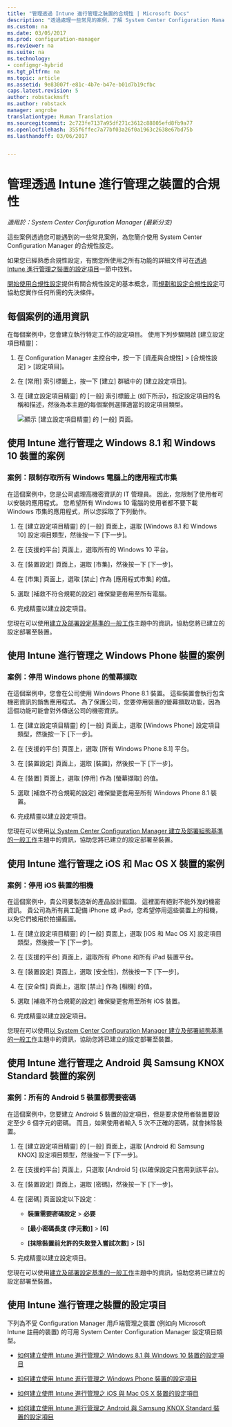 ```yaml
---
title: "管理透過 Intune 進行管理之裝置的合規性 | Microsoft Docs"
description: "透過處理一些常見的案例，了解 System Center Configuration Manager 合規性設定需要。"
ms.custom: na
ms.date: 03/05/2017
ms.prod: configuration-manager
ms.reviewer: na
ms.suite: na
ms.technology:
- configmgr-hybrid
ms.tgt_pltfrm: na
ms.topic: article
ms.assetid: 9e83007f-e81c-4b7e-b47e-b01d7b19cfbc
caps.latest.revision: 5
author: robstackmsft
ms.author: robstack
manager: angrobe
translationtype: Human Translation
ms.sourcegitcommit: 2c723fe7137a95df271c3612c88805efd8fb9a77
ms.openlocfilehash: 355f6ffec7a77bf03a26f0a1963c2638e67bd75b
ms.lasthandoff: 03/06/2017


---
```

# <a name="managing-compliance-on-devices-managed-with-intune"></a>管理透過 Intune 進行管理之裝置的合規性

*適用於：System Center Configuration Manager (最新分支)*

這些案例透過您可能遇到的一些常見案例，為您簡介使用 System Center Configuration Manager 的合規性設定。  

 如果您已經熟悉合規性設定，有關您所使用之所有功能的詳細文件可在[透過 Intune 進行管理之裝置的設定項目](#configuration-items-for-devices-managed-with-intune)一節中找到。  

 [開始使用合規性設定](../../compliance/get-started/get-started-with-compliance-settings.md)提供有關合規性設定的基本概念，而[規劃和設定合規性設定](../../compliance/plan-design/plan-for-and-configure-compliance-settings.md)可協助您實作任何所需的先決條件。  

## <a name="general-information-for-each-scenario"></a>每個案例的通用資訊  
 在每個案例中，您會建立執行特定工作的設定項目。 使用下列步驟開啟 [建立設定項目精靈]：  

1.  在 Configuration Manager 主控台中，按一下 [資產與合規性] > [合規性設定] > [設定項目]。  

3.  在 [常用] 索引標籤上，按一下 [建立] 群組中的 [建立設定項目]。  

4.  在 [建立設定項目精靈] 的 [一般] 索引標籤上 (如下所示)，指定設定項目的名稱和描述，然後為本主題的每個案例選擇適當的設定項目類型。  

     ![顯示 [建立設定項目精靈] 的 [一般] 頁面。](media/Compliance-Settings-Wizard---1.png)  

## <a name="scenarios-for-windows-81-and-windows-10-devices-managed-with-intune"></a>使用 Intune 進行管理之 Windows 8.1 和 Windows 10 裝置的案例  

### <a name="scenario-restrict-access-to-the-app-store-on-all-windows-pcs"></a>案例：限制存取所有 Windows 電腦上的應用程式市集  
 在這個案例中，您是公司處理高機密資訊的 IT 管理員。 因此，您限制了使用者可以安裝的應用程式。 您希望所有 Windows 10 電腦的使用者都不要下載 Windows 市集的應用程式，所以您採取了下列動作。  

1.  在 [建立設定項目精靈] 的 [一般] 頁面上，選取 [Windows 8.1 和 Windows 10] 設定項目類型，然後按一下 [下一步]。  

2.  在 [支援的平台] 頁面上，選取所有的 Windows 10 平台。  

3.  在 [裝置設定] 頁面上，選取 [市集]，然後按一下 [下一步]。  

4.  在 [市集] 頁面上，選取 [禁止] 作為 [應用程式市集] 的值。  

5.  選取 [補救不符合規範的設定] 確保變更套用至所有電腦。  

6.  完成精靈以建立設定項目。  

 您現在可以使用[建立及部署設定基準的一般工作](../../compliance/plan-design/common-tasks-for-creating-and-deploying-configuration-baselines.md)主題中的資訊，協助您將已建立的設定部署至裝置。  

## <a name="scenarios-for-windows-phone-devices-managed-with-intune"></a>使用 Intune 進行管理之 Windows Phone 裝置的案例  

### <a name="scenario-disable-the-use-of-screen-capture-on-a-windows-phone"></a>案例：停用 Windows phone 的螢幕擷取  
 在這個案例中，您會在公司使用 Windows Phone 8.1 裝置。 這些裝置會執行包含機密資訊的銷售應用程式。 為了保護公司，您要停用裝置的螢幕擷取功能，因為這個功能可能會對外傳送公司的機密資訊。  

1.  在 [建立設定項目精靈] 的 [一般] 頁面上，選取 [Windows Phone] 設定項目類型，然後按一下 [下一步]。  

2.  在 [支援的平台] 頁面上，選取 [所有 Windows Phone 8.1] 平台。  

3.  在 [裝置設定] 頁面上，選取 [裝置]，然後按一下 [下一步]。  

4.  在 [裝置] 頁面上，選取 [停用] 作為 [螢幕擷取] 的值。  

5.  選取 [補救不符合規範的設定] 確保變更套用至所有 Windows Phone 8.1 裝置。  

6.  完成精靈以建立設定項目。  

 您現在可以使用[以 System Center Configuration Manager 建立及部署組態基準的一般工作](../../compliance/plan-design/common-tasks-for-creating-and-deploying-configuration-baselines.md)主題中的資訊，協助您將已建立的設定部署至裝置。  

## <a name="scenarios-for-ios-and-mac-os-x-devices-managed-with-intune"></a>使用 Intune 進行管理之 iOS 和 Mac OS X 裝置的案例  

### <a name="scenario-disable-the-camera-on-ios-devices"></a>案例：停用 iOS 裝置的相機  
 在這個案例中，貴公司要製造新的產品設計藍圖。 這裡面有絕對不能外洩的機密資訊。 貴公司為所有員工配備 iPhone 或 iPad，您希望停用這些裝置上的相機，以免它們被用於拍攝藍圖。  

1.  在 [建立設定項目精靈] 的 [一般] 頁面上，選取 [iOS 和 Mac OS X] 設定項目類型，然後按一下 [下一步]。  

2.  在 [支援的平台] 頁面上，選取所有 iPhone 和所有 iPad 裝置平台。  

3.  在 [裝置設定] 頁面上，選取 [安全性]，然後按一下 [下一步]。  

4.  在 [安全性] 頁面上，選取 [禁止] 作為 [相機] 的值。  

5.  選取 [補救不符合規範的設定] 確保變更套用至所有 iOS 裝置。  

6.  完成精靈以建立設定項目。  

 您現在可以使用[以 System Center Configuration Manager 建立及部署組態基準的一般工作](../../compliance/plan-design/common-tasks-for-creating-and-deploying-configuration-baselines.md)主題中的資訊，協助您將已建立的設定部署至裝置。  

## <a name="scenarios-for-android-and-samsung-knox-standard-devices-managed-with-intune"></a>使用 Intune 進行管理之 Android 與 Samsung KNOX Standard 裝置的案例  

### <a name="scenario-require-a-password-on-all-android-5-devices"></a>案例：所有的 Android 5 裝置都需要密碼  
 在這個案例中，您要建立 Android 5 裝置的設定項目，但是要求使用者裝置要設定至少 6 個字元的密碼。 而且，如果使用者輸入 5 次不正確的密碼，就會抹除裝置。  

1.  在 [建立設定項目精靈] 的 [一般] 頁面上，選取 [Android 和 Samsung KNOX] 設定項目類型，然後按一下 [下一步]。  

2.  在 [支援的平台] 頁面上，只選取 [Android 5] (以確保設定只套用到該平台)。  

3.  在 [裝置設定] 頁面上，選取 [密碼]，然後按一下 [下一步]。  

4.  在 [密碼] 頁面設定以下設定：  

    -   **裝置需要密碼設定** > **必要**  

    -   **[最小密碼長度 (字元數)]** > **[6]**  

    -   **[抹除裝置前允許的失敗登入嘗試次數]** > **[5]**  

5.  完成精靈以建立設定項目。  

 您現在可以使用[建立及部署設定基準的一般工作](../../compliance/plan-design/common-tasks-for-creating-and-deploying-configuration-baselines.md)主題中的資訊，協助您將已建立的設定部署至裝置。  

## <a name="configuration-items-for-devices-managed-with-intune"></a>使用 Intune 進行管理之裝置的設定項目

下列為不受 Configuration Manager 用戶端管理之裝置 (例如向 Microsoft Intune 註冊的裝置) 的可用 System Center Configuration Manager 設定項目類型。  

 -   [如何建立使用 Intune 進行管理之 Windows 8.1 與 Windows 10 裝置的設定項目](create-configuration-items-for-windows-8.1-and-windows-10-devices-managed-without-the-client.md)  

 -   [如何建立使用 Intune 進行管理之 Windows Phone 裝置的設定項目](create-configuration-items-for-windows-phone-devices-managed-without-the-client.md)  

 -   [如何建立使用 Intune 進行管理之 iOS 與 Mac OS X 裝置的設定項目](create-configuration-items-for-ios-and-mac-os-x-devices-managed-without-the-client.md)  

 -   [如何建立使用 Intune 進行管理之 Android 與 Samsung KNOX Standard 裝置的設定項目](create-configuration-items-for-android-and-samsung-knox-devices-managed-without-the-client.md)  

